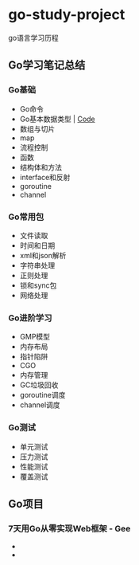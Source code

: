 # go-study-project
go语言学习历程

## Go学习笔记总结
   
 ### Go基础
   
   - Go命令
   - Go基本数据类型 | [Code](go-study/Go基本数据类型)
   - 数组与切片
   - map
   - 流程控制
   - 函数
   - 结构体和方法
   - interface和反射
   - goroutine 
   - channel  
   
 ### Go常用包
 
   - 文件读取
   - 时间和日期
   - xml和json解析
   - 字符串处理
   - 正则处理
   - 锁和sync包
   - 网络处理
   
 ### Go进阶学习
   
   - GMP模型
   - 内存布局
   - 指针陷阱
   - CGO
   - 内存管理
   - GC垃圾回收
   - goroutine调度
   - channel调度
   
 ### Go测试
 
   - 单元测试
   - 压力测试
   - 性能测试
   - 覆盖测试
   
   
## Go项目
   
  ### 7天用Go从零实现Web框架 - Gee
   
   
   -
   - 
    
    
   
   
   
   
     








